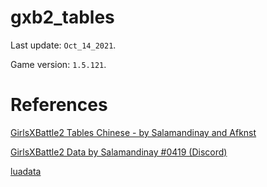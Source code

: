 # gxb2_tables

Last update: `Oct_14_2021`.

Game version: `1.5.121`.

# References

[GirlsXBattle2 Tables Chinese - by Salamandinay and Afknst](https://docs.google.com/spreadsheets/d/1BjbP3idmRVeBVPRaE5wyyyTwM7gAv0vH4ZXIQ3S8xbM/edit#gid=725990214)

[GirlsXBattle2 Data by Salamandinay #0419 (Discord)](https://docs.google.com/spreadsheets/d/14LepRzkMoStHXfFlnGFAPcUH99zCoALY6m0qysrRlgA/edit#gid=1187364502)

[luadata](https://github.com/leafvmaple/luadata)
